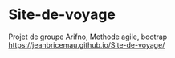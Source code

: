 # Site-de-voyage
Projet de groupe Arifno, Methode agile, bootrap
https://jeanbricemau.github.io/Site-de-voyage/

